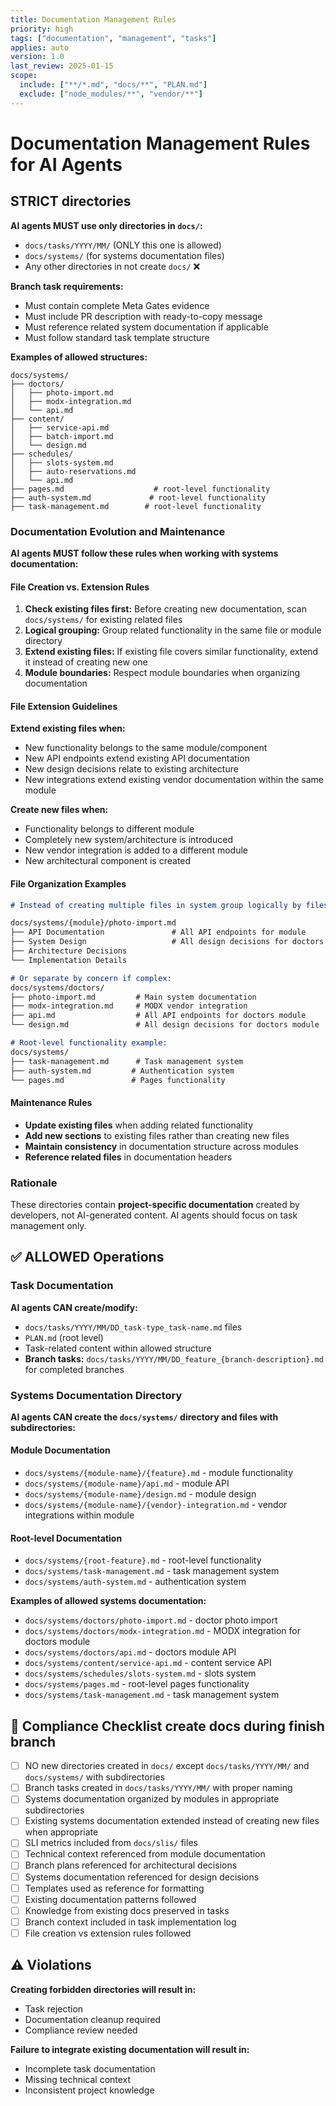 ```yaml
---
title: Documentation Management Rules
priority: high
tags: ["documentation", "management", "tasks"]
applies: auto
version: 1.0
last_review: 2025-01-15
scope:
  include: ["**/*.md", "docs/**", "PLAN.md"]
  exclude: ["node_modules/**", "vendor/**"]
---
```


# Documentation Management Rules for AI Agents

##  STRICT directories

**AI agents MUST use only directories in `docs/`:**
- `docs/tasks/YYYY/MM/` (ONLY this one is allowed)
- `docs/systems/` (for systems documentation files)
- Any other directories in not create `docs/` ❌


**Branch task requirements:**
- Must contain complete Meta Gates evidence
- Must include PR description with ready-to-copy message
- Must reference related system documentation if applicable
- Must follow standard task template structure


**Examples of allowed structures:**
```
docs/systems/
├── doctors/
│   ├── photo-import.md
│   ├── modx-integration.md
│   └── api.md
├── content/
│   ├── service-api.md
│   ├── batch-import.md
│   └── design.md
├── schedules/
│   ├── slots-system.md
│   ├── auto-reservations.md
│   └── api.md
├── pages.md                    # root-level functionality
├── auth-system.md             # root-level functionality
├── task-management.md        # root-level functionality
```

### Documentation Evolution and Maintenance
**AI agents MUST follow these rules when working with systems documentation:**

#### File Creation vs. Extension Rules
1. **Check existing files first:** Before creating new documentation, scan `docs/systems/` for existing related files
2. **Logical grouping:** Group related functionality in the same file or module directory
3. **Extend existing files:** If existing file covers similar functionality, extend it instead of creating new one
4. **Module boundaries:** Respect module boundaries when organizing documentation

#### File Extension Guidelines
**Extend existing files when:**
- New functionality belongs to the same module/component
- New API endpoints extend existing API documentation
- New design decisions relate to existing architecture
- New integrations extend existing vendor documentation within the same module

**Create new files when:**
- Functionality belongs to different module
- Completely new system/architecture is introduced
- New vendor integration is added to a different module
- New architectural component is created


#### File Organization Examples
```markdown
# Instead of creating multiple files in system group logically by files

docs/systems/{module}/photo-import.md
├── API Documentation               # All API endpoints for module
├── System Design                   # All design decisions for doctors module
├── Architecture Decisions
└── Implementation Details

# Or separate by concern if complex:
docs/systems/doctors/
├── photo-import.md         # Main system documentation
├── modx-integration.md     # MODX vendor integration
├── api.md                  # All API endpoints for doctors module
└── design.md               # All design decisions for doctors module

# Root-level functionality example:
docs/systems/
├── task-management.md      # Task management system
├── auth-system.md         # Authentication system
└── pages.md               # Pages functionality
```

#### Maintenance Rules
- **Update existing files** when adding related functionality
- **Add new sections** to existing files rather than creating new files
- **Maintain consistency** in documentation structure across modules
- **Reference related files** in documentation headers

### Rationale
These directories contain **project-specific documentation** created by developers, not AI-generated content. AI agents should focus on task management only.

## ✅ ALLOWED Operations

### Task Documentation
**AI agents CAN create/modify:**
- `docs/tasks/YYYY/MM/DD_task-type_task-name.md` files
- `PLAN.md` (root level)
- Task-related content within allowed structure
- **Branch tasks:** `docs/tasks/YYYY/MM/DD_feature_{branch-description}.md` for completed branches

### Systems Documentation Directory
**AI agents CAN create the `docs/systems/` directory and files with subdirectories:**

#### Module Documentation
- `docs/systems/{module-name}/{feature}.md` - module functionality
- `docs/systems/{module-name}/api.md` - module API
- `docs/systems/{module-name}/design.md` - module design
- `docs/systems/{module-name}/{vendor}-integration.md` - vendor integrations within module

#### Root-level Documentation
- `docs/systems/{root-feature}.md` - root-level functionality
- `docs/systems/task-management.md` - task management system
- `docs/systems/auth-system.md` - authentication system

**Examples of allowed systems documentation:**
- `docs/systems/doctors/photo-import.md` - doctor photo import
- `docs/systems/doctors/modx-integration.md` - MODX integration for doctors module
- `docs/systems/doctors/api.md` - doctors module API
- `docs/systems/content/service-api.md` - content service API
- `docs/systems/schedules/slots-system.md` - slots system
- `docs/systems/pages.md` - root-level pages functionality
- `docs/systems/task-management.md` - task management system

## 🎯 Compliance Checklist create docs during finish branch

- [ ] NO new directories created in `docs/` except `docs/tasks/YYYY/MM/` and `docs/systems/` with subdirectories
- [ ] Branch tasks created in `docs/tasks/YYYY/MM/` with proper naming
- [ ] Systems documentation organized by modules in appropriate subdirectories
- [ ] Existing systems documentation extended instead of creating new files when appropriate
- [ ] SLI metrics included from `docs/slis/` files
- [ ] Technical context referenced from module documentation
- [ ] Branch plans referenced for architectural decisions
- [ ] Systems documentation referenced for design decisions
- [ ] Templates used as reference for formatting
- [ ] Existing documentation patterns followed
- [ ] Knowledge from existing docs preserved in tasks
- [ ] Branch context included in task implementation log
- [ ] File creation vs extension rules followed

## ⚠️ Violations

**Creating forbidden directories will result in:**
- Task rejection
- Documentation cleanup required
- Compliance review needed

**Failure to integrate existing documentation will result in:**
- Incomplete task documentation
- Missing technical context
- Inconsistent project knowledge
